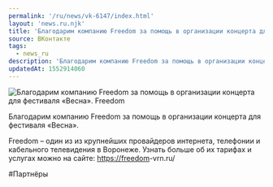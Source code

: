 ```yaml
---
permalink: '/ru/news/vk-6147/index.html'
layout: 'news.ru.njk'
title: 'Благодарим компанию Freedom за помощь в организации концерта для фестиваля «Весна»'
source: ВКонтакте
tags:
  - news_ru
description: 'Благодарим компанию Freedom за помощь в организации концерта для фестиваля «Весна»'
updatedAt: 1552914060
---
```

![Благодарим компанию Freedom за помощь в организации концерта для фестиваля «Весна». Freedom](https://sun9-41.userapi.com/impf/c851028/v851028251/e0129/f3BewXLN8dI.jpg?size=1280x960&quality=96&sign=e6d5489ad621db0ad29a8d47e66b8dac&c_uniq_tag=1ywzXKLDn7NWtfbXbC826uM3708yJphSTzjgxoUIZnY&type=album)

Благодарим компанию Freedom за помощь в организации концерта для фестиваля «Весна».

Freedom – один из из крупнейших провайдеров интернета, телефонии и кабельного телевидения в Воронеже. Узнать больше об их тарифах и услугах можно на сайте: [https://freedom](https://freedom)-vrn.ru/

#Партнёры
